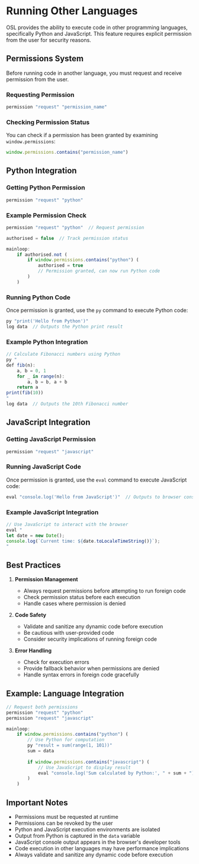 # Running Other Languages

OSL provides the ability to execute code in other programming languages, specifically Python and JavaScript. This feature requires explicit permission from the user for security reasons.

## Permissions System

Before running code in another language, you must request and receive permission from the user.

### Requesting Permission

```javascript
permission "request" "permission_name"
```

### Checking Permission Status

You can check if a permission has been granted by examining `window.permissions`:

```javascript
window.permissions.contains("permission_name")
```

## Python Integration

### Getting Python Permission

```javascript
permission "request" "python"
```

### Example Permission Check

```javascript
permission "request" "python"  // Request permission

authorised = false  // Track permission status

mainloop:
    if authorised.not (
        if window.permissions.contains("python") (
            authorised = true
            // Permission granted, can now run Python code
        )
    )
```

### Running Python Code

Once permission is granted, use the `py` command to execute Python code:

```javascript
py "print('Hello from Python')"
log data  // Outputs the Python print result
```

### Example Python Integration

```javascript
// Calculate Fibonacci numbers using Python
py "
def fib(n):
    a, b = 0, 1
    for _ in range(n):
        a, b = b, a + b
    return a
print(fib(10))
"
log data  // Outputs the 10th Fibonacci number
```

## JavaScript Integration

### Getting JavaScript Permission

```javascript
permission "request" "javascript"
```

### Running JavaScript Code

Once permission is granted, use the `eval` command to execute JavaScript code:

```javascript
eval "console.log('Hello from JavaScript')"  // Outputs to browser console
```

### Example JavaScript Integration

```javascript
// Use JavaScript to interact with the browser
eval "
let date = new Date();
console.log(`Current time: ${date.toLocaleTimeString()}`);
"
```

## Best Practices

1. **Permission Management**
   - Always request permissions before attempting to run foreign code
   - Check permission status before each execution
   - Handle cases where permission is denied

2. **Code Safety**
   - Validate and sanitize any dynamic code before execution
   - Be cautious with user-provided code
   - Consider security implications of running foreign code

3. **Error Handling**
   - Check for execution errors
   - Provide fallback behavior when permissions are denied
   - Handle syntax errors in foreign code gracefully

## Example: Language Integration

```javascript
// Request both permissions
permission "request" "python"
permission "request" "javascript"

mainloop:
    if window.permissions.contains("python") (
        // Use Python for computation
        py "result = sum(range(1, 101))"
        sum = data
        
        if window.permissions.contains("javascript") (
            // Use JavaScript to display result
            eval "console.log('Sum calculated by Python:', " + sum + ")"
        )
    )
```

## Important Notes

- Permissions must be requested at runtime
- Permissions can be revoked by the user
- Python and JavaScript execution environments are isolated
- Output from Python is captured in the `data` variable
- JavaScript console output appears in the browser's developer tools
- Code execution in other languages may have performance implications
- Always validate and sanitize any dynamic code before execution 
